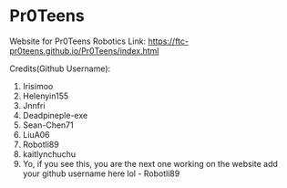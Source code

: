 # Pr0Teens
Website for Pr0Teens Robotics
Link: https://ftc-pr0teens.github.io/Pr0Teens/index.html

Credits(Github Username): 
1. Irisimoo
2. Helenyin155
3. Jnnfri
4. Deadpineple-exe
5. Sean-Chen71
6. LiuA06
7. Robotli89 
8. kaitlynchuchu
9. Yo, if you see this, you are the next one working on the website add your github username here lol - Robotli89
